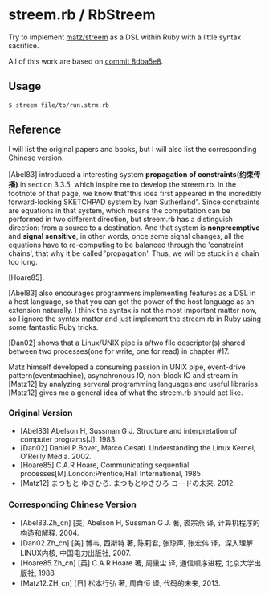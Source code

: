 # streem.rb / RbStreem

Try to implement [matz/streem](https://github.com/matz/streem) as a DSL within Ruby with a little syntax sacrifice.

All of this work are based on [commit 8dba5e8](https://github.com/matz/streem/commit/8dba5e83e4a4e319e1ae4754a1aef455e12b411c).

## Usage

```
$ streem file/to/run.strm.rb
```

## Reference

I will list the original papers and books, but I will also list the corresponding Chinese version.

[Abel83] introduced a interesting system **propagation of constraints(约束传播)** in section 3.3.5, which inspire me to develop the streem.rb. In the footnote of that page, we know that"this idea first appeared in the incredibly forward-looking SKETCHPAD system by Ivan Sutherland". Since constraints are equations in that system, which means the computation can be performed in two different direction, but streem.rb has a distinguish direction: from a source to a destination. And that system is **nonpreemptive** and **signal sensitive**, in other words, once some signal changes, all the equations have to re-computing to be balanced through the 'constraint chains', that why it be called 'propagation'. Thus, we will be stuck in a chain too long.

[Hoare85].

[Abel83] also encourages programmers implementing features as a DSL in a host language, so that you can get the power of the host language as an extension naturally. I think the syntax is not the most important matter now, so I ignore the syntax matter and just implement the streem.rb in Ruby using some fantastic Ruby tricks.

[Dan02] shows that a Linux/UNIX pipe is a/two file descriptor(s) shared between two processes(one for write, one for read) in chapter #17.

Matz himself developed a consuming passion in UNIX pipe, event-drive pattern(eventmachine), asynchronous IO, non-block IO and stream in [Matz12] by analyzing serveral programming languages and useful libraries. [Matz12] gives me a general idea of what the streem.rb should act like.

### Original Version

+ [Abel83] Abelson H, Sussman G J. Structure and interpretation of computer programs[J]. 1983.
+ [Dan02] Daniel P.Bovet, Marco Cesati. Understanding the Linux Kernel, O'Reilly Media. 2002.
+ [Hoare85] C.A.R Hoare, Communicating sequential processes[M].London:Prentice/Hall International, 1985
+ [Matz12] まつもと ゆきひろ. まつもとゆきひろ コードの未来. 2012. 

### Corresponding Chinese Version

+ [Abel83.Zh_cn] [美] Abelson H, Sussman G J. 著, 裘宗燕 译, 计算机程序的构造和解释. 2004.
+ [Dan02.Zh_cn] [美] 博韦, 西斯特 著, 陈莉君, 张琼声, 张宏伟 译，深入理解LINUX内核, 中国电力出版社, 2007.
+ [Hoare85.Zh_cn] [英] C.A.R Hoare 著, 周巢尘 译, 通信顺序进程, 北京大学出版社, 1988
+ [Matz12.ZH_cn] [日] 松本行弘 著, 周自恒 译, 代码的未来, 2013.